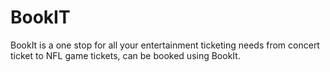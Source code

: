 # BookIT
BookIt is a one stop for all your entertainment ticketing needs from concert ticket to NFL game tickets, can be booked using BookIt. 
